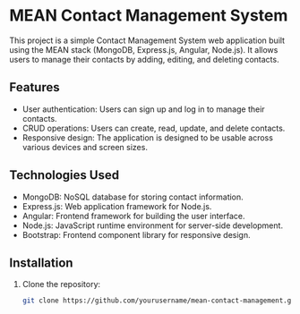 # MEAN Contact Management System

This project is a simple Contact Management System web application built using the MEAN stack (MongoDB, Express.js, Angular, Node.js). It allows users to manage their contacts by adding, editing, and deleting contacts.

## Features

- User authentication: Users can sign up and log in to manage their contacts.
- CRUD operations: Users can create, read, update, and delete contacts.
- Responsive design: The application is designed to be usable across various devices and screen sizes.

## Technologies Used

- MongoDB: NoSQL database for storing contact information.
- Express.js: Web application framework for Node.js.
- Angular: Frontend framework for building the user interface.
- Node.js: JavaScript runtime environment for server-side development.
- Bootstrap: Frontend component library for responsive design.

## Installation

1. Clone the repository:

   ```bash
   git clone https://github.com/yourusername/mean-contact-management.git

